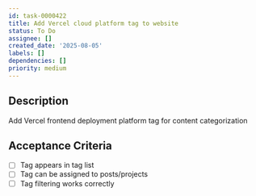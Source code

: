 ```yaml
---
id: task-0000422
title: Add Vercel cloud platform tag to website
status: To Do
assignee: []
created_date: '2025-08-05'
labels: []
dependencies: []
priority: medium
---
```


## Description

Add Vercel frontend deployment platform tag for content categorization

## Acceptance Criteria

- [ ] Tag appears in tag list
- [ ] Tag can be assigned to posts/projects
- [ ] Tag filtering works correctly
